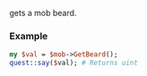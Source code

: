 gets a mob beard.
### Example

```perl
my $val = $mob->GetBeard();
quest::say($val); # Returns uint
```